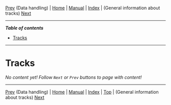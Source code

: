 [Prev](AdvDataHandling) (Data handling) | [Home](Home) | [Manual](DocMain) | [Index](AxAdvIndex) | (General information about tracks) [Next](AdvTrkGeneral)
- - -
 
***Table of contents***

* [Tracks](#tracks)

* * * * * * * * * *
 
# Tracks

_No content yet! Follow `Next` or `Prev` buttons to page with content!_

- - -
[Prev](AdvDataHandling) (Data handling) | [Home](Home) | [Manual](DocMain) | [Index](AxAdvIndex) | [Top](#) | (General information about tracks) [Next](AdvTrkGeneral)
